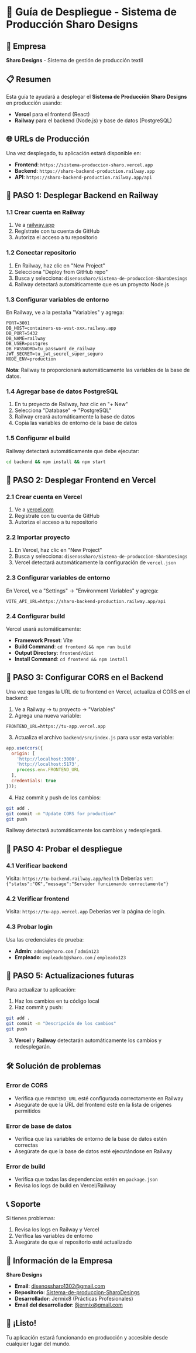 # 🚀 Guía de Despliegue - Sistema de Producción Sharo Designs

## 🏢 **Empresa**
**Sharo Designs** - Sistema de gestión de producción textil

## 📋 Resumen

Esta guía te ayudará a desplegar el **Sistema de Producción Sharo Designs** en producción usando:
- **Vercel** para el frontend (React)
- **Railway** para el backend (Node.js) y base de datos (PostgreSQL)

## 🌐 URLs de Producción

Una vez desplegado, tu aplicación estará disponible en:
- **Frontend**: `https://sistema-produccion-sharo.vercel.app`
- **Backend**: `https://sharo-backend-production.railway.app`
- **API**: `https://sharo-backend-production.railway.app/api`

## 🎯 PASO 1: Desplegar Backend en Railway

### 1.1 Crear cuenta en Railway
1. Ve a [railway.app](https://railway.app)
2. Regístrate con tu cuenta de GitHub
3. Autoriza el acceso a tu repositorio

### 1.2 Conectar repositorio
1. En Railway, haz clic en "New Project"
2. Selecciona "Deploy from GitHub repo"
3. Busca y selecciona: `disenossharo/Sistema-de-produccion-SharoDesings`
4. Railway detectará automáticamente que es un proyecto Node.js

### 1.3 Configurar variables de entorno
En Railway, ve a la pestaña "Variables" y agrega:

```env
PORT=3001
DB_HOST=containers-us-west-xxx.railway.app
DB_PORT=5432
DB_NAME=railway
DB_USER=postgres
DB_PASSWORD=tu_password_de_railway
JWT_SECRET=tu_jwt_secret_super_seguro
NODE_ENV=production
```

**Nota**: Railway te proporcionará automáticamente las variables de la base de datos.

### 1.4 Agregar base de datos PostgreSQL
1. En tu proyecto de Railway, haz clic en "+ New"
2. Selecciona "Database" → "PostgreSQL"
3. Railway creará automáticamente la base de datos
4. Copia las variables de entorno de la base de datos

### 1.5 Configurar el build
Railway detectará automáticamente que debe ejecutar:
```bash
cd backend && npm install && npm start
```

## 🎨 PASO 2: Desplegar Frontend en Vercel

### 2.1 Crear cuenta en Vercel
1. Ve a [vercel.com](https://vercel.com)
2. Regístrate con tu cuenta de GitHub
3. Autoriza el acceso a tu repositorio

### 2.2 Importar proyecto
1. En Vercel, haz clic en "New Project"
2. Busca y selecciona: `disenossharo/Sistema-de-produccion-SharoDesings`
3. Vercel detectará automáticamente la configuración de `vercel.json`

### 2.3 Configurar variables de entorno
En Vercel, ve a "Settings" → "Environment Variables" y agrega:

```env
VITE_API_URL=https://sharo-backend-production.railway.app/api
```

### 2.4 Configurar build
Vercel usará automáticamente:
- **Framework Preset**: Vite
- **Build Command**: `cd frontend && npm run build`
- **Output Directory**: `frontend/dist`
- **Install Command**: `cd frontend && npm install`

## 🔧 PASO 3: Configurar CORS en el Backend

Una vez que tengas la URL de tu frontend en Vercel, actualiza el CORS en el backend:

1. Ve a Railway → tu proyecto → "Variables"
2. Agrega una nueva variable:
```env
FRONTEND_URL=https://tu-app.vercel.app
```

3. Actualiza el archivo `backend/src/index.js` para usar esta variable:
```javascript
app.use(cors({
  origin: [
    'http://localhost:3000',
    'http://localhost:5173',
    process.env.FRONTEND_URL
  ],
  credentials: true
}));
```

4. Haz commit y push de los cambios:
```bash
git add .
git commit -m "Update CORS for production"
git push
```

Railway detectará automáticamente los cambios y redesplegará.

## 🧪 PASO 4: Probar el despliegue

### 4.1 Verificar backend
Visita: `https://tu-backend.railway.app/health`
Deberías ver: `{"status":"OK","message":"Servidor funcionando correctamente"}`

### 4.2 Verificar frontend
Visita: `https://tu-app.vercel.app`
Deberías ver la página de login.

### 4.3 Probar login
Usa las credenciales de prueba:
- **Admin**: `admin@sharo.com` / `admin123`
- **Empleado**: `empleado1@sharo.com` / `empleado123`

## 🔄 PASO 5: Actualizaciones futuras

Para actualizar tu aplicación:

1. Haz los cambios en tu código local
2. Haz commit y push:
```bash
git add .
git commit -m "Descripción de los cambios"
git push
```

3. **Vercel** y **Railway** detectarán automáticamente los cambios y redesplegarán.

## 🛠️ Solución de problemas

### Error de CORS
- Verifica que `FRONTEND_URL` esté configurada correctamente en Railway
- Asegúrate de que la URL del frontend esté en la lista de orígenes permitidos

### Error de base de datos
- Verifica que las variables de entorno de la base de datos estén correctas
- Asegúrate de que la base de datos esté ejecutándose en Railway

### Error de build
- Verifica que todas las dependencias estén en `package.json`
- Revisa los logs de build en Vercel/Railway

## 📞 Soporte

Si tienes problemas:
1. Revisa los logs en Railway y Vercel
2. Verifica las variables de entorno
3. Asegúrate de que el repositorio esté actualizado

## 🏢 **Información de la Empresa**

**Sharo Designs**
- **Email**: disenossharo1302@gmail.com
- **Repositorio**: [Sistema-de-produccion-SharoDesings](https://github.com/disenossharo/Sistema-de-produccion-SharoDesings)
- **Desarrollador**: Jermix8 (Prácticas Profesionales)
- **Email del desarrollador**: 8jermix@gmail.com

## 🎉 ¡Listo!

Tu aplicación estará funcionando en producción y accesible desde cualquier lugar del mundo.
